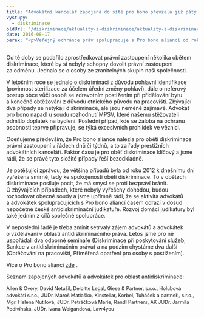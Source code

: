 ```yaml
---
title: "Advokátní kancelář zapojená do sítě pro bono převzala již pátý případ v tomto roce"
vystupy:
  - diskriminace
oldUrl: "/diskriminace/aktuality-z-diskriminace/aktuality-z-diskriminace-2016/advokatni-kancelar-zapojena-do-site-pro-bono-prevzala-jiz-paty-pripad-v-tomto-roce/"
date: 2016-08-17
perex: "<p>Veřejný ochránce práv spolupracuje s Pro bono aliancí od roku 2012, a to na základě Memoranda o spolupráci ve věcech bezplatné právní pomoci stěžovatelům. Advokáti mohou od ochránce převzít 10 případů ročně, z toho tři se nemusí nutně týkat diskriminace. </p>"
---
```


<!-- imported from the old website -->

<p class="MsoBodyText align-blok">Od té doby se podařilo zprostředkovat právní zastoupení
několika obětem diskriminace, které by si nebyly schopny dovolit právní
zastoupení za odměnu. Jednalo se o osoby ze zranitelných skupin naší
společnosti. </p>

<p class="MsoBodyText align-blok">V letošním roce se jednalo o diskriminaci
z důvodu pohlavní identifikace (povinnost sterilizace za účelem úřední
změny pohlaví), dále o neférový postup obce vůči osobě se zdravotním postižením
při přidělování bytu a konečně obtěžování z důvodu etnického původu na
pracovišti. Zbývající dva případy se netýkají diskriminace, ale jsou neméně
zajímavé. Advokát pro bono napadl u soudu rozhodnutí MPSV, které našemu
stěžovateli odmítlo doplatek na bydlení. Poslední případ, kde se žaloba na
ochranu osobnosti teprve připravuje, se týká excesivních prohlídek ve věznici. </p>

<p class="MsoBodyText align-blok">Oceňujeme především, že Pro bono
aliance nalezla pro oběti diskriminace právní zastoupení v řádech dnů či
týdnů, a to za řady prestižních advokátních kanceláří. Faktor času je pro oběť
diskriminace klíčový a jsme rádi, že se právě tyto složité případy řeší
bezodkladně.  </p>

<p class="MsoBodyText align-blok">Je potěšující zprávou, že
většina případů byla od roku 2012 k dnešnímu dni vyřešena smírně, tedy ke
spokojenosti obětí diskriminace. To v obětech diskriminace posiluje pocit,
že má smysl se proti bezpráví bránit. O zbývajících případech, které nebyly
vyřešeny dohodou, budou rozhodovat obecné soudy a jsme upřímně rádi, že se
aktivita advokátů a advokátek spolupracujících s Pro bono aliancí časem
odrazí v dosud nepočetné české antidiskriminační judikatuře. Rozvoj domácí
judikatury byl také jedním z cílů společné spolupráce.</p>

<p class="MsoBodyText align-blok">V neposlední řadě je třeba zmínit setrvalý zájem
advokátů a advokátek o vzdělávání v oblasti antidiskriminačního práva.
Letos jsme pro ně uspořádali dva odborné semináře (Diskriminace při poskytování
služeb, Sankce v antidiskriminačním právu) a na podzim chystáme dva další
(Obtěžování na pracovišti, Přiměřená opatření pro osoby s postižením).</p>

<p class="MsoBodyText">Více o Pro bono alianci <a title="Otevření do nového okna" href="http://www.probonoaliance.cz/cz/" target="_blank">zde</a> . </p>

<p class="MsoPlainText">Seznam zapojených advokátů a advokátek pro oblast
antidiskriminace: </p>

<p class="MsoPlainText"><span style="line-height: 17.92px; font-size: 12.8px;">Allen &amp; Overy, David Netušil, Deloitte Legal, Giese
&amp; Partner, s.r.o., Holubová advokáti s.r.o., JUDr. Maroš Matiaško,
Kinstellar, Korbel, Tuháček a partneři, s.r.o., Mgr. Helena Nutilová, JUDr.
Petráčková Marie, Randl Partners, AK JUDr. Jarmila Podivínská, JUDr. Ivana
Weigandová, Law4you</span></p>
